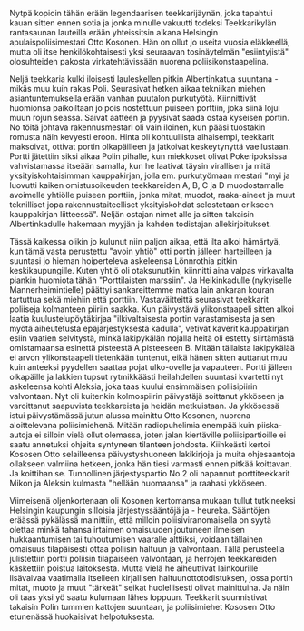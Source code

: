 
Nytpä kopioin tähän erään legendaarisen teekkarijäynän, joka tapahtui kauan sitten ennen sotia ja jonka 
minulle vakuutti todeksi Teekkarikylän rantasaunan lauteilla erään yhteissitsin aikana Helsingin 
apulaispoliisimestari Otto Kosonen. Hän on ollut jo useita vuosia eläkkeellä, mutta oli itse 
henkilökohtaisesti yksi seuraavan tosinäytelmän "esiintyjistä" olosuhteiden pakosta virkatehtävissään 
nuorena poliisikonstaapelina.

Neljä teekkaria kulki iloisesti lauleskellen pitkin Albertinkatua suuntana - mikäs muu kuin
rakas Poli. Seurasivat hetken aikaa tekniikan miehen asiantuntemuksella erään vanhan
puutalon purkutyötä. Kiinnittivät huomionsa paikoiltaan jo pois nostettuun puiseen porttiin,
joka siinä lojui muun rojun seassa. Saivat aatteen ja pyysivät saada ostaa kyseisen portin. No
töitä johtava rakennusmestari oli vain iloinen, kun pääsi tuostakin romusta näin kevyesti
eroon. Hinta oli kohtuullista alhaisempi, teekkarit maksoivat, ottivat portin olkapäilleen ja
jatkoivat keskeytynyttä vaellustaan. Portti jätettiin siksi aikaa Polin pihalle, kun miekkoset
olivat Pokeripoksissa vahvistamassa itseään samalla, kun he laativat täysin virallisen ja mitä
yksityiskohtaisimman kauppakirjan, jolla em. purkutyömaan mestari "myi ja luovutti kaiken
omistusoikeuden teekkareiden A, B, C ja D muodostamalle avoimelle yhtiölle puiseen
porttiin, jonka mitat, muodot, raaka-aineet ja muut teknilliset jopa rakennustaiteelliset
yksityiskohdat selostetaan erikseen kauppakirjan liitteessä". Neljän ostajan nimet alle ja sitten
takaisin Albertinkadulle hakemaan myyjän ja kahden todistajan allekirjoitukset.

Tässä kaikessa olikin jo kulunut niin paljon aikaa, että ilta alkoi hämärtyä, kun tämä vasta perustettu 
"avoin yhtiö" otti portin jälleen harteilleen ja suuntasi jo hieman hoiperteleva askeleensa Lönnrothia 
pitkin keskikaupungille. Kuten yhtiö oli otaksunutkin, kiinnitti aina valpas virkavalta piankin huomiota 
tähän "Porttilaisten marssiin". Ja Heikinkadulle (nykyiselle Mannerheimintielle) päättyi 
sankareittemme matka lain ankaran kouran tartuttua sekä miehiin että porttiin. Vastaväitteittä 
seurasivat teekkarit poliiseja kolmanteen piiriin saakka. Kun päivystävä ylikonstaapeli sitten alkoi 
laatia kuulustelupöytäkirjaa "ilkivaltaisesta portin varastamisesta ja sen myötä aiheutetusta 
epäjärjestyksestä kadulla", vetivät kaverit kauppakirjan esiin vaatien selvitystä, minkä lakipykälän 
nojalla heitä oli estetty siirtämästä omistamaansa esinettä pisteestä A pisteeseen B. Mitään tällaista 
lakipykälää ei arvon ylikonstaapeli tietenkään tuntenut, eikä hänen sitten auttanut muu kuin anteeksi 
pyydellen saattaa pojat ulko-ovelle ja vapauteen. Portti jälleen olkapäille ja lakkien tupsut rytmikkäästi 
heilahdellen suuntasi kvartetti nyt askeleensa kohti Aleksia, joka taas kuului ensimmäisen poliisipiirin 
valvontaan. Nyt oli kuitenkin kolmospiirin päivystäjä soittanut ykköseen ja varoittanut saapuvista 
teekkareista ja heidän metkuistaan. Ja ykkösessä istui päivystämässä jutun alussa mainittu Otto 
Kosonen, nuorena aloittelevana poliisimiehenä. Mitään radiopuhelimia enempää kuin piiska-autoja ei 
silloin vielä ollut olemassa, joten jalan kiertäville poliisipartioille ei saatu annetuksi ohjeita syntyneen 
tilanteen johdosta. Kiihkeästi kertoi Kososen Otto selailleensa päivystyshuoneen lakikirjoja ja muita 
ohjesaantoja ollakseen valmiina hetkeen, jonka hän tiesi varmasti ennen pitkää koittavan. Ja koittihan 
se. Tunnollinen järjestyspartio No 2 oli napannut porttiteekkarit Mikon ja Aleksin kulmasta "hellään 
huomaansa" ja raahasi ykköseen.

Viimeisenä oljenkortenaan oli Kosonen kertomansa mukaan tullut tutkineeksi Helsingin kaupungin 
silloisia järjestyssääntöjä ja - heureka. Sääntöjen eräässä pykälässä mainittiin, että milloin 
poliisiviranomaisella on syytä olettaa minkä tahansa irtaimen omaisuuden joutuneen ilmeisen 
hukkaantumisen tai tuhoutumisen vaaralle alttiiksi, voidaan tällainen omaisuus tilapäisesti ottaa poliisin 
haltuun ja valvontaan. Tällä perusteella julistettiin portti poliisin tilapaiseen valvontaan, ja herrojen 
teekkareiden käskettiin poistua laitoksesta. Mutta vielä he aiheuttivat lainkourille lisävaivaa vaatimalla 
itselleen kirjallisen haltuunottotodistuksen, jossa portin mitat, muoto ja muut "tärkeät" seikat 
huolellisesti olivat mainittuina. Ja näin oli taas yksi yö saatu kulumaan lähes loppuun. Teekkarit 
suunnistivat takaisin Polin tummien kattojen suuntaan, ja poliisimiehet Kososen Otto etunenässä 
huokaisivat helpotuksesta.
